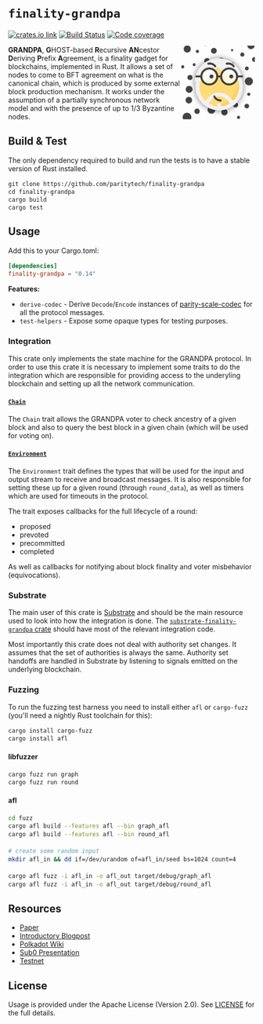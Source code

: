 # `finality-grandpa`

[![crates.io link][crates-badge]][crates] [![Build Status][travis-badge]][travis] [![Code coverage][codecov-badge]][codecov]

<img align="right" width="150" height="150" src="img/grandpa.png">

**GRANDPA**, **G**HOST-based **R**ecursive **AN**cestor **D**eriving **P**refix **A**greement, is a
finality gadget for blockchains, implemented in Rust. It allows a set of nodes to come to BFT
agreement on what is the canonical chain, which is produced by some external block production
mechanism. It works under the assumption of a partially synchronous network model and with the
presence of up to 1/3 Byzantine nodes.

## Build & Test

The only dependency required to build and run the tests is to have a stable version of Rust
installed.

```
git clone https://github.com/paritytech/finality-grandpa
cd finality-grandpa
cargo build
cargo test
```

## Usage

Add this to your Cargo.toml:

```toml
[dependencies]
finality-grandpa = "0.14"
```

**Features:**

- `derive-codec` - Derive `Decode`/`Encode` instances of [parity-scale-codec][parity-scale-codec]
  for all the protocol messages.
- `test-helpers` - Expose some opaque types for testing purposes.

### Integration

This crate only implements the state machine for the GRANDPA protocol. In order to use this crate it
is necessary to implement some traits to do the integration which are responsible for providing
access to the underyling blockchain and setting up all the network communication.

#### [`Chain`][chain-docs]

The `Chain` trait allows the GRANDPA voter to check ancestry of a given block and also to query the
best block in a given chain (which will be used for voting on).

#### [`Environment`][environment-docs]

The `Environment` trait defines the types that will be used for the input and output stream to
receive and broadcast messages. It is also responsible for setting these up for a given round
(through `round_data`), as well as timers which are used for timeouts in the protocol.

The trait exposes callbacks for the full lifecycle of a round:

- proposed
- prevoted
- precommitted
- completed

As well as callbacks for notifying about block finality and voter misbehavior (equivocations).

### Substrate

The main user of this crate is [Substrate][substrate] and should be the main resource used to look
into how the integration is done. The [`substrate-finality-grandpa` crate][substrate-finality-grandpa]
should have most of the relevant integration code.

Most importantly this crate does not deal with authority set changes. It assumes that the set of
authorities is always the same. Authority set handoffs are handled in Substrate by listening to
signals emitted on the underlying blockchain.

### Fuzzing

To run the fuzzing test harness you need to install either `afl` or `cargo-fuzz` (you'll need a nightly Rust toolchain
for this):

```sh
cargo install cargo-fuzz
cargo install afl
```

#### libfuzzer

```sh
cargo fuzz run graph
cargo fuzz run round
```

#### afl

```sh
cd fuzz
cargo afl build --features afl --bin graph_afl
cargo afl build --features afl --bin round_afl

# create some random input
mkdir afl_in && dd if=/dev/urandom of=afl_in/seed bs=1024 count=4

cargo afl fuzz -i afl_in -o afl_out target/debug/graph_afl
cargo afl fuzz -i afl_in -o afl_out target/debug/round_afl
```

## Resources

- [Paper][paper]
- [Introductory Blogpost][blogpost]
- [Polkadot Wiki][polkadot-wiki]
- [Sub0 Presentation][sub0]
- [Testnet][testnet]

## License

Usage is provided under the Apache License (Version 2.0). See [LICENSE](LICENSE) for the full
details.

[blogpost]: https://medium.com/polkadot-network/grandpa-block-finality-in-polkadot-an-introduction-part-1-d08a24a021b5
[chain-docs]: https://docs.rs/finality-grandpa/0.10.2/finality_grandpa/trait.Chain.html
[codecov-badge]: https://codecov.io/gh/paritytech/finality-grandpa/branch/master/graph/badge.svg
[codecov]: https://codecov.io/gh/paritytech/finality-grandpa
[crates-badge]: https://img.shields.io/crates/v/finality-grandpa.svg
[crates]: https://crates.io/crates/finality-grandpa
[environment-docs]: https://docs.rs/finality-grandpa/0.10.2/finality_grandpa/voter/trait.Environment.html
[paper]: https://github.com/w3f/consensus/blob/master/pdf/grandpa.pdf
[parity-scale-codec]: https://github.com/paritytech/parity-scale-codec
[polkadot-wiki]: https://wiki.polkadot.network/en/latest/polkadot/learn/consensus/
[sub0]: https://www.youtube.com/watch?v=QE8svRKVYOU
[substrate]: https://github.com/paritytech/substrate
[substrate-finality-grandpa]: https://github.com/paritytech/substrate/tree/master/client/finality-grandpa
[testnet]: https://telemetry.polkadot.io/#/Alexander
[travis-badge]: https://travis-ci.org/paritytech/finality-grandpa.svg?branch=master
[travis]: https://travis-ci.org/paritytech/finality-grandpa
